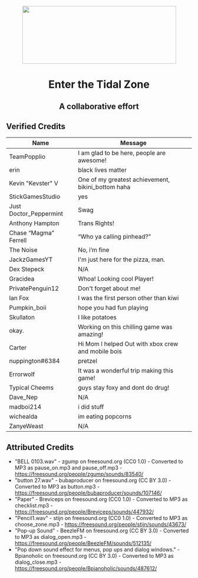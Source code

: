 <p align="center">
  <img width="417" height="156" src="https://cdn.discordapp.com/attachments/718268388371202088/721252891003846666/tidalzone.png">
  <h1 align="center">Enter the Tidal Zone</h1>
  <h2 align="center">A collaborative effort</h2>
</p>

## Verified Credits
| Name | Message |
| --- | --- |
| TeamPopplio	| ​I am glad to be here, people are awesome! |
| erin | black lives matter |
| Kevin "Kevster" V | One of my greatest achievement, bikini_bottom haha |
| StickGamesStudio | yes |
| Just Doctor_Peppermint  | Swag |
| Anthony Hampton | Trans Rights! |
| Chase “Magma” Ferrell | “Who ya calling pinhead?” |
| The Noise | No, i’m fine |
| JackzGamesYT | I'm just here for the pizza, man. |
| Dex Stepeck | N/A |
| Gracidea | Whoa! Looking cool Player! |
| PrivatePenguin12 | Don't forget about me! |
| Ian Fox | I was the first person other than kiwi |
| Pumpkin_boii | hope you had fun playing |
| Skullaton | I like potatoes |
| okay. | Working on this chilling game was amazing! |
| Carter | Hi Mom I helped Out with xbox crew and mobile bois |
| nuppington#6384 | pretzel |
| Errorwolf | It was a wonderful trip making this game! |
| Typical Cheems | guys stay foxy and dont do drug! |
| Dave_Nep | N/A |
| madboi214 |	i did stuff |
| wichealda | im eating popcorns |
| ZanyeWeast​ | N/A |

## Attributed Credits
* "BELL 0103.wav" - zgump on freesound.org (CC0 1.0) - Converted to MP3 as pause_on.mp3 and pause_off.mp3 - https://freesound.org/people/zgump/sounds/83540/
* "button 27.wav" - bubaproducer on freesound.org (CC BY 3.0) - Converted to MP3 as button.mp3 - https://freesound.org/people/bubaproducer/sounds/107146/ 
* "Paper" - Breviceps on freesound.org (CC0 1.0) - Converted to MP3 as checklist.mp3 - https://freesound.org/people/Breviceps/sounds/447932/
* "Pencil1.wav" - stijn on freesound.org (CC0 1.0) - Converted to MP3 as choose_zone.mp3 - https://freesound.org/people/stijn/sounds/43673/
* "Pop-up Sound" - BeezleFM on freesound.org (CC BY 3.0) -  Converted to MP3 as dialog_open.mp3 - https://freesound.org/people/BeezleFM/sounds/512135/
* "Pop down sound effect for menus, pop ups and dialog windows." - Bpianoholic on freesound.org (CC BY 3.0) -  Converted to MP3 as dialog_close.mp3 - https://freesound.org/people/Bpianoholic/sounds/487612/